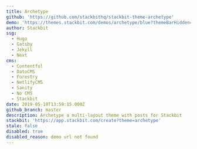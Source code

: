 ```yaml
---
title: Archetype
github: 'https://github.com/stackbithq/stackbit-theme-archetype'
demo: 'https://themes.stackbit.com/demos/archetype/blue?themeBarHidden=true'
author: Stackbit
ssg:
  - Hugo
  - Gatsby
  - Jekyll
  - Next
cms:
  - Contentful
  - DatoCMS
  - Forestry
  - NetlifyCMS
  - Sanity
  - No CMS
  - Stackbit
date: 2019-05-10T13:59:15.000Z
github_branch: master
description: Archetype a multi-layout theme with posts for Stackbit
stackbit: 'https://app.stackbit.com/create?theme=archetype'
stale: false
disabled: true
disabled_reason: demo url not found
---
```

